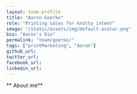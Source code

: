 ```yaml
---
layout: team-profile
title: "Aaron Goerke"
role: "Printing sales for knotty intent"
image: "/static/assets/img/default-avatar.png"
bio: "Aaron's bio"
permalink: "team/goerke/"
tags: ["printMarketing", "Aaron"]
github_url: 
twitter_url: 
facebook_url:
linkedin_url:  
---
```


** About me**
